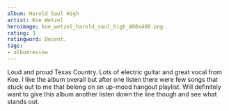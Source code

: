 ```yaml
---
album: Harold Saul High
artist: Koe Wetzel
heroimage: koe_wetzel_harold_saul_high_400x400.png
rating: 3
ratingword: Decent.
tags:
- albumreview
---
```

Loud and proud Texas Country. Lots of electric guitar and great vocal from Koe.
I like the album overall but after one listen there were few songs that stuck
out to me that belong on an up-mood hangout playlist. Will definitely want to
give this album another listen down the line though and see what stands out.
